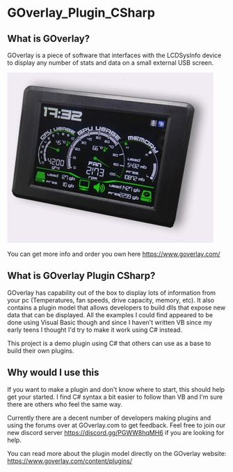 # GOverlay_Plugin_CSharp

## What is GOverlay? 
GOverlay is a piece of software that interfaces with the LCDSysInfo device to display any number of stats and data on a small external USB screen.

![Device Image](https://github.com/yakpimp/GOverlay_Plugin_CSharp/raw/main/lcd35.jpg)

You can get more info and order you own here https://www.goverlay.com/

## What is GOverlay Plugin CSharp?
GOverlay has capability out of the box to display lots of information from your pc (Temperatures, fan speeds, drive capacity, memory, etc). It also contains a plugin model that allows developers to build dlls that expose new data that can be displayed. All the examples I could find appeared to be done using Visual Basic though and since I haven't written VB since my early teens I thought I'd try to make it work using C# instead. 

This project is a demo plugin using C# that others can use as a base to build their own plugins.

## Why would I use this
If you want to make a plugin and don't know where to start, this should help get your started. I find C# syntax a bit easier to follow than VB and I'm sure there are others who feel the same way.

Currently there are a decent number of developers making plugins and using the forums over at GOverlay.com to get feedback. Feel free to join our new discord server https://discord.gg/PGWW8hqMH6 if you are looking for help.

You can read more about the plugin model directly on the GOverlay website: https://www.goverlay.com/content/plugins/





